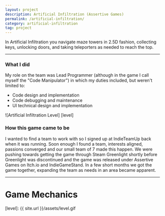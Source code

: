 ```yaml
---
layout: project
description: Artificial Infiltration (Assertive Games)
permalink: /artificial-infiltration/
category: artificial-infiltration
tag: project
---
```


<!-- Description -->
In Artificial Infiltration you navigate maze towers in 2.5D fashion, collecting keys, unlocking doors, and taking teleporters as needed to reach the top.

---

<!-- My role on this project -->
### What I did

My role on the team was Lead Programmer (although in the game I call myself the "Code Manipulator") in which my duties included, but weren't limited to:
- Code design and implementation
- Code debugging and maintenance 
- UI technical design and implementation

![Artificial Infiltration Level] [level]

<!--excerpt_end-->

### How this game came to be

I wanted to find a team to work with so I signed up at IndieTeamUp back when it was running. Soon enough I found a team, interests aligned, passions converged and our small team of 7 made this happen. We were pushing towards getting the game through Steam Greenlight shortly before Greenlight was discontinued and the game was released under Assertive Games on Itch.io and IndieGameStand. In a few short months we got the game together, expanding the team as needs in an area became apparent. 

---

# Game Mechanics


[level]: {{ site.url }}/assets/level.gif